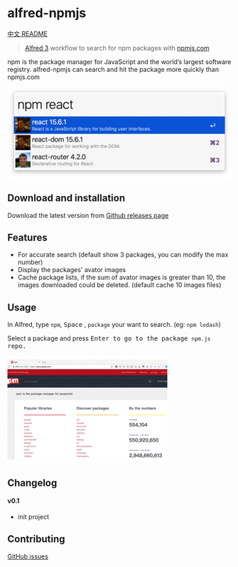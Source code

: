 # alfred-npmjs

[中文 README](README-zh_CN.md)

> [Alfred 3](https://www.alfredapp.com) workflow to search for npm packages with [npmjs.com](https://www.npmjs.com/)

npm is the package manager for JavaScript and the world’s largest software registry. alfred-npmjs can search and hit the package more quickly than npmjs.com

![](https://raw.githubusercontent.com/ycjcl868/alfred-npmjs/gh-pages/images/snapshot.png)

## Download and installation
Download the latest version from [Github releases page](https://github.com/ycjcl868/alfred-npmjs/releases/latest)

## Features
- For accurate search (default show 3 packages, you can modify the max number)
- Display the packages' avator images
- Cache package lists, if the sum of avator images is greater than 10, the images downloaded could be deleted. (default cache 10 images files)

## Usage
In Alfred, type `npm`, <kbd>Space</kbd> , `package` your want to search. (eg: `npm lodash`)

Select a package and press <kbd>Enter</kdb> to go to the package `npm.js` repo.

![](https://raw.githubusercontent.com/ycjcl868/alfred-npmjs/gh-pages/images/usage.gif)


## Changelog
#### v0.1
- init project

## Contributing
[GitHub issues](https://github.com/ycjcl868/alfred-npmjs/issues)

